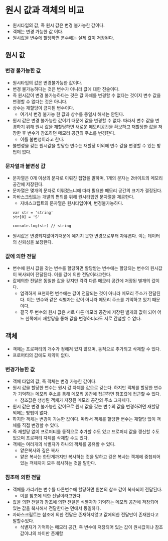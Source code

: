 # 원시 값과 객체의 비교
- 원시타입의 값, 즉 원시 값은 변경 불가능한 값이다. 
- 객체는 변경 가능한 값 이다. 
- 원시값을 변수에 할당하면 분수에는 실제 값이 저장된다.

## 원시 값

### 변경 불가능한 값
- 원시타입의 값은 변경불가능한 값이다.
- 변경 불가능하다는 것은 변수가 아니라 값에 대한 진술이다.  
- 즉 원시값이 변경 불가능하다는 것은 값 자체를 변경할 수 없다는 것이지 변수 값을 변경할 수 없다는 것은 아니다. 
- 상수는 재할당이 금지된 변수이다. 
    - 여기서 변경 불가능 한 값과 상수를 동일시 해서는 안된다. 
- 원시 값은 변경 불가능한 값이기 때문에 값을 변경할 수 없다. 따라서 변수 값을 변경하기 위해 원시 값을 재할당하면 새로운 메모리공간을 확보하고 재할당한 값을 저장한 후 변수가 참조하던 메모리 공간의 주소를 변경한다. 
    - 이를 불변성이라고 한다. 
- 불변성을 갖는 원시값을 할당한 변수는 재할당 이외에 변수 값을 변경할 수 있는 방법이 없다. 

### 문자열과 불변성 값
- 문자열은 0개 이상의 문자로 이뤄진 집합을 말하며, 1개의 문자는 2바이트의 메모리 공간에 저장된다. 
- 문자열은 몇개의 문자로 이뤄졌느냐에 따라 필요한 메모리 공간의 크기가 결정된다.
- 자바스크립트는 개발의 편의를 위해 원시타입인 문자열을 제공한다. 
    - 자바스크립트의 문자열은 원시타입이며, 변경불가능하다.
    ```
    var str = 'string'
    str[0] = 'S'

    console.log(str) // string
    ```
- 원시값은 변경되지않아기때문에 예기치 못한 변경으로부터 자유롭다. 이는 데이터의 신뢰성을 보장한다. 

### 값에 의한 전달
- 변수에 원시 값을 갖는 변수를 할당하면 할당받는 변수에는 할당되는 변수의 원시값이 복사되어 전달된다. 이를 값에 의한 전달이라고한다. 
- 값에의한 전달은 동일한 값을 갖지만 각각 다른 메모리 공간에 저장된 별개의 값이다. 
    - 엄격하게 표현하면 변수에는 값이 전달되는 것이 아니라 메모리 주소가 전달된다. 이는 변수와 같은 식별자는 값이 아니라 메모리 주소를 기억하고 있기 때문이다. 
    - 결국 두 변수의 원시 값은 서로 다른 메모리 공간에 저장된 별개의 값이 되어 어느 한쪽에서 재할당을 통해 값을 변경하더라도 서로 간섭할 수 없다. 

## 객체
- 객체는 프로퍼티의 개수가 정해져 있지 않으며, 동적으로 추가되고 삭제할 수 있다. 
- 프로퍼티의 값에도 제약이 없다. 
### 변경가능한 값
- 객체 타입의 값, 즉 객체는 변경 가능한 값이다. 
- 원시 값을 할당한 변수는 원시 값 자체를 값으로 갖는다. 하지만 객체를 할당한 변수가 기억하는 메모리 주소를 통해 메모리 공간에 접근하면 참조값에 접근할 수 있다.     
    - 참조값은 생성된 객체가 저장된 메모리 공간의 주소 그자체다.
- 원시 값은 변경 불가능한 값이므로 원시 값을 갖는 변수의 값을 변경하려면 재할당 외에는 방법이 없다. 
- 하지만 객체는 변경이 가능한 값이다. 따라서 객체를 할당한 변수는 재할당 없이 객체를 직접 변경할 수 있다. 
- 즉 재할당 없이 프로퍼티를 동적으로 추가할 수도 있고 프로퍼티 값을 갱신할 수도 있으며 프로퍼티 자체를 삭제할 수도 있다. 
- 객체는 여러개의 식별자가 하나의 객체를 공유할 수 있다. 
    - 얕은복사와 깊은 복사
    - 얕은 복사는 한단계까지만 복사하는 것을 말하고 깊은 복사는 객체에 중첩되어 있는 객체까지 모두 복사하는 것을 말한다. 

### 참조에 의한 전달
- 객체를 가리키는 변수를 다른변수에 할당하면 원본의 참조 값이 복사되어 전달된다. 
    - 이를 참조에 의한 전달이라고한다. 
- 값을 의한 전달과 참조에 의한 전달은 식별자가 기억하는 메모리 공간에 저장되어 있는 값을 복사해서 전달한다는 면에서 동일하다. 
- 자바스크립트는 참조에 의한 전달은 존재하지않고 값에의한 전달만이 존재한다고 말할수있다. 
    - 식별자가 기억하는 메모리 공간, 즉 변수에 저장되어 있는 값이 원시값이냐 참조값이냐의 차이만 존재함

